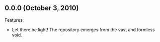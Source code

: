 ## 0.0.0 (October 3, 2010)

Features:

  - Let there be light! The repository emerges from the vast and formless void.
